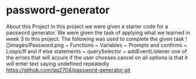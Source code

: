# password-generator
About this Project
In this project we were given a starter code for a password generator. We were given the task of applying what we learned in week 3 to this project. The following was used to complete the given task
![]images/Password.png
~ Functions
~ Variables
~ Prompts and confirms
~ Loops/If and if else statements
~ querySelector
~ addEventListener
 one of the errors that will accure if the user chooses cancel on all options is that it will enter text saying undefined repeatedly 
https://github.com/gg2704/password-generator.git


